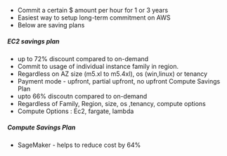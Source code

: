 
-  Commit a certain $ amount per hour for 1 or 3 years
- Easiest way to setup long-term commitment on AWS
- Below are saving plans
 ##### EC2 savings plan
  - up to 72% discount compared to on-demand
  - Commit to usage of individual instance family in region.
  - Regardless on AZ size (m5.xl to m5.4xl), os (win,linux) or tenancy
  - Payment mode - upfront, partial upfront, no upfront 
Compute Savings Plan
  - upto 66% discoutn compared to on-demand
  - Regardless of Family, Region, size, os ,tenancy, compute options
  - Compute Options : Ec2, fargate, lambda
 ##### Compute Savings Plan
 - SageMaker - helps to reduce cost by 64%

   
 
